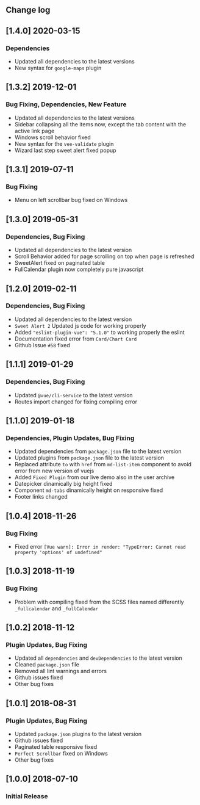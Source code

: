 ## Change log

## [1.4.0] 2020-03-15
### Dependencies
- Updated all dependencies to the latest versions
- New syntax for `google-maps` plugin

## [1.3.2] 2019-12-01
### Bug Fixing, Dependencies, New Feature
- Updated all dependencies to the latest versions
- Sidebar collapsing all the items now, except the tab content with the active link page
- Windows scroll behavior fixed
- New syntax for the `vee-validate` plugin
- Wizard last step sweet alert fixed popup

## [1.3.1] 2019-07-11
### Bug Fixing
- Menu on left scrollbar bug fixed on Windows

## [1.3.0] 2019-05-31
### Dependencies, Bug Fixing
- Updated all dependencies to the latest version
- Scroll Behavior added for page scrolling on top when page is refreshed
- SweetAlert fixed on paginated table
- FullCalendar plugin now completely pure javascript


## [1.2.0] 2019-02-11
### Dependencies, Bug Fixing
- Updated all dependencies to the latest version
- `Sweet Alert 2` Updated js code for working properly
- Added `"eslint-plugin-vue": "5.1.0"` to working properly the eslint
- Documentation fixed error from `Card/Chart Card`
- Github Issue `#58` fixed

## [1.1.1] 2019-01-29
### Dependencies, Bug Fixing
- Updated `@vue/cli-service` to the latest version
- Routes import changed for fixing compiling error

## [1.1.0] 2019-01-18
### Dependencies, Plugin Updates, Bug Fixing
- Updated dependencies from `package.json` file to the latest version
- Updated plugins from `package.json` file to the latest version
- Replaced attribute `to` with `href` from `md-list-item` component to avoid error from new version of vuejs
- Added `Fixed Plugin` from our live demo also in the user archive
- Datepicker dinamically big height fixed
- Component `md-tabs` dinamically height on responsive fixed
- Footer links changed

## [1.0.4] 2018-11-26
### Bug Fixing
- Fixed error `[Vue warn]: Error in render: "TypeError: Cannot read property 'options' of undefined"`

## [1.0.3] 2018-11-19
### Bug Fixing
- Problem with compiling fixed from the SCSS files named differently `_fullcalendar` and `_fullCalendar`

## [1.0.2] 2018-11-12
### Plugin Updates, Bug Fixing
- Updated all `dependencies` and `devDependencies` to the latest version
- Cleaned `package.json` file
- Removed all lint warnings and errors
- Github issues fixed
- Other bug fixes

## [1.0.1] 2018-08-31
### Plugin Updates, Bug Fixing
- Updated `package.json` plugins to the latest version
- Github issues fixed
- Paginated table responsive fixed
- `Perfect Scrollbar` fixed on Windows
- Other bug fixes

## [1.0.0] 2018-07-10
### Initial Release

